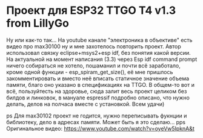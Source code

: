 # Проект для ESP32 TTGO T4 v1.3 from LillyGo 

Ну или как-то так...
На youtube канале "электроника в объективе" есть видео про max30100 ну и мне захотелось повторить проект. Автор использовал связку eclipse+msys2+esp idf, без понятия какой версии. На актуальной на момент написания (3.3) через Esp idf command prompt ничего собираться не хотело, пошаманил и почти всё заработало, кроме одной функции - esp_spiram_get_size(), её мне пришлось закомментировать и вместо неё вписать статичное значение объема памяти, благо оно указано в спецификациях на TTGO. В общем-то вот и всё, пользуйтесть на здоровье, сюда залит весь проект целиком без билдов и линковок, в мануале espressif подробно описано, что нужно делать, делов на полчаса вместе с установкой. Всем удачи) 

ps Для max30102 проект не годится, нужно переписывать фукнции и библиотеку, дело в адресах памяти. Может быть я это сделаю...
pps Оригинальное видео: https://www.youtube.com/watch?v=oyeVw5IpknA&t
